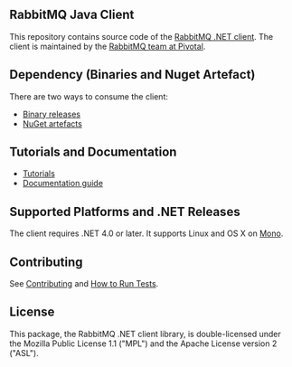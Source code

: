 ## RabbitMQ Java Client

This repository contains source code of the [RabbitMQ .NET client](http://www.rabbitmq.com/dotnet.html).
The client is maintained by the [RabbitMQ team at Pivotal](http://github.com/rabbitmq/).


## Dependency (Binaries and Nuget Artefact)

There are two ways to consume the client:

 * [Binary releases](http://www.rabbitmq.com/download.html)
 * [NuGet artefacts](https://www.nuget.org/packages/RabbitMQ.Client/)


## Tutorials and Documentation

 * [Tutorials](http://www.rabbitmq.com/getstarted.html)
 * [Documentation guide](http://www.rabbitmq.com/dotnet.html)


## Supported Platforms and .NET Releases

The client requires .NET 4.0 or later. It supports Linux and OS X on [Mono](http://www.mono-project.com/).


## Contributing

See [Contributing](./CONTRIBUTING.md) and [How to Run Tests](./RUNNING_TESTS.md).


## License

This package, the RabbitMQ .NET client library, is double-licensed under
the Mozilla Public License 1.1 ("MPL") and the Apache License version 2 ("ASL").
